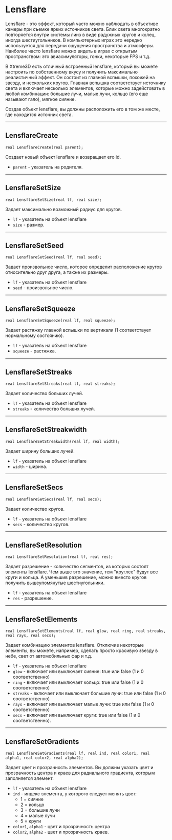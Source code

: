 # Lensflare

Lensflare - это эффект, который часто можно наблюдать в объективе камеры при съемке ярких источников света. Блик света многократно повторяется внутри системы линз в виде радужных кругов и колец, иногда шестиугольников. В компьютерных играх это нередко используется для передачи ощущения пространства и атмосферы. Наиболее часто lensflare можно видеть в играх с открытым пространством: это авиасимуляторы, гонки, некоторые FPS и т.д.

В Xtreme3D есть отличный встроенный lensflare, который вы можете настроить по собственному вкусу и получить максимально реалистичный эффект. Он состоит из главной вспышки, похожей на звезду, и нескольких кругов. Главная вспышка соответствует источнику света и включает несколько элементов, которые можно задейстовать в любой комбинации: большие лучи, малые лучи, кольцо (его еще называют гало), мягкое сияние.

Создав объект lensflare, вы должны расположить его в том же месте, где находится источник света.

---

## LensflareCreate

`real LensflareCreate(real parent);`

Создает новый объект lensflare и возвращает его id.

- `parent` - указатель на родителя.

---

## LensflareSetSize

`real LensflareSetSize(real lf, real size);`

Задает максимально возможный радиус для кругов.

- `lf` - указатель на объект lensflare
- `size` - размер.

---

## LensflareSetSeed

`real LensflareSetSeed(real lf, real seed);`

Задает произвольное число, которое определит расположение кругов относительно друг друга, а также их размеры.

- `lf` - указатель на объект lensflare
- `seed` - произвольное число.

---

## LensflareSetSqueeze

`real LensflareSetSqueeze(real lf, real squeeze);`

Задает растяжку главной вспышки по вертикали (1 соответствует нормальному состоянию).

- `lf` - указатель на объект lensflare
- `squeeze` - растяжка.

---

## LensflareSetStreaks

`real LensflareSetStreaks(real lf, real streaks);`

Задает количество больших лучей.

- `lf` - указатель на объект lensflare
- `streaks` - количество больших лучей.

---

## LensflareSetStreakwidth

`real LensflareSetStreakwidth(real lf, real width);`

Задает ширину больших лучей.

- `lf` - указатель на объект lensflare
- `width` - ширина.

---

## LensflareSetSecs

`real LensflareSetSecs(real lf, real secs);`

Задает количество кругов.

- `lf` - указатель на объект lensflare
- `secs` - количество кругов.

---

## LensflareSetResolution

`real LensflareSetResolution(real lf, real res);`

Задает разрешение - количество сегментов, из которых состоят элементы lensflare. Чем выше это значение, тем "круглее" будут все круги и кольца. А уменьшив разрешение, можно вместо кругов получить вышеупомянутые шестиугольники.

- `lf` - указатель на объект lensflare
- `res` - разрешение.

---

## LensflareSetElements

`real LensflareSetElements(real lf, real glow, real ring, real streaks, real rays, real secs);`

Задает комбинацию элементов lensflare. Отключив некоторые элементы, вы можете, например, сделать просто красивую звезду в небе, свет от автомобильных фар и т.д.

- `lf` - указатель на объект lensflare
- `glow` - включает или выключает сияние: true или false (1 и 0 соответственно)
- `ring` - включает или выключает кольцо: true или false (1 и 0 соответственно)
- `streaks` - включает или выключает большие лучи: true или false (1 и 0 соответственно)
- `rays` - включает или выключает малые лучи: true или false (1 и 0 соответственно)
- `secs` - включает или выключает круги: true или false (1 и 0 соответственно).

---

## LensflareSetGradients

`real LensflareSetGradients(real lf, real ind, real color1, real alpha1, real color2, real alpha2);`

Задает цвет и прозрачность элементов. Вы должны указать цвет и прозрачность центра и краев для радиального градиента, которым заполняется элемент.

- `lf` - указатель на объект lensflare
- `ind` - индекс элемента, у которого следует менять цвет:
    - 1 = сияние
    - 2 = кольцо
    - 3 = большие лучи
    - 4 = малые лучи
    - 5 = круги
- `color1`, `alpha1` - цвет и прозрачность центра
- `color2`, `alpha2` - цвет и прозрачность краев.
